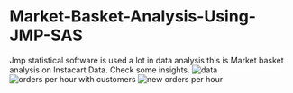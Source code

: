 # Market-Basket-Analysis-Using-JMP-SAS
Jmp statistical software is used a lot in  data analysis
this is Market basket analysis on Instacart Data.
Check some insights.
![data](https://github.com/nian-15/Market-Basket-Analysis-Using-JMP-SAS/assets/111363516/37eaebd6-5dca-401a-b7ae-e372c84df2aa)
![orders per hour with customers](https://github.com/nian-15/Market-Basket-Analysis-Using-JMP-SAS/assets/111363516/d95bf091-8ef6-48a4-8fdd-c8c5e09cf1ba)
![new orders per hour](https://github.com/nian-15/Market-Basket-Analysis-Using-JMP-SAS/assets/111363516/9b8d7c2d-af7c-491d-9647-d0d3a914adcb)
